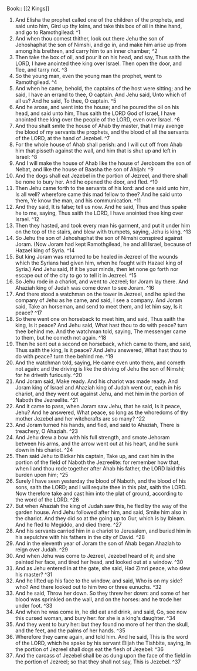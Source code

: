  Book:: [[2 Kings]]
 1. And Elisha the prophet called one of the children of the prophets, and said unto him, Gird up thy loins, and take this box of oil in thine hand, and go to Ramothgilead: ^1
 2. And when thou comest thither, look out there Jehu the son of Jehoshaphat the son of Nimshi, and go in, and make him arise up from among his brethren, and carry him to an inner chamber; ^2
 3. Then take the box of oil, and pour it on his head, and say, Thus saith the LORD, I have anointed thee king over Israel. Then open the door, and flee, and tarry not. ^3
 4. So the young man, even the young man the prophet, went to Ramothgilead. ^4
 5. And when he came, behold, the captains of the host were sitting; and he said, I have an errand to thee, O captain. And Jehu said, Unto which of all us? And he said, To thee, O captain. ^5
 6. And he arose, and went into the house; and he poured the oil on his head, and said unto him, Thus saith the LORD God of Israel, I have anointed thee king over the people of the LORD, even over Israel. ^6
 7. And thou shalt smite the house of Ahab thy master, that I may avenge the blood of my servants the prophets, and the blood of all the servants of the LORD, at the hand of Jezebel. ^7
 8. For the whole house of Ahab shall perish: and I will cut off from Ahab him that pisseth against the wall, and him that is shut up and left in Israel: ^8
 9. And I will make the house of Ahab like the house of Jeroboam the son of Nebat, and like the house of Baasha the son of Ahijah: ^9
 10. And the dogs shall eat Jezebel in the portion of Jezreel, and there shall be none to bury her. And he opened the door, and fled. ^10
 11. Then Jehu came forth to the servants of his lord: and one said unto him, Is all well? wherefore came this mad fellow to thee? And he said unto them, Ye know the man, and his communication. ^11
 12. And they said, It is false; tell us now. And he said, Thus and thus spake he to me, saying, Thus saith the LORD, I have anointed thee king over Israel. ^12
 13. Then they hasted, and took every man his garment, and put it under him on the top of the stairs, and blew with trumpets, saying, Jehu is king. ^13
 14. So Jehu the son of Jehoshaphat the son of Nimshi conspired against Joram. (Now Joram had kept Ramothgilead, he and all Israel, because of Hazael king of Syria. ^14
 15. But king Joram was returned to be healed in Jezreel of the wounds which the Syrians had given him, when he fought with Hazael king of Syria.) And Jehu said, If it be your minds, then let none go forth nor escape out of the city to go to tell it in Jezreel. ^15
 16. So Jehu rode in a chariot, and went to Jezreel; for Joram lay there. And Ahaziah king of Judah was come down to see Joram. ^16
 17. And there stood a watchman on the tower in Jezreel, and he spied the company of Jehu as he came, and said, I see a company. And Joram said, Take an horseman, and send to meet them, and let him say, Is it peace? ^17
 18. So there went one on horseback to meet him, and said, Thus saith the king, Is it peace? And Jehu said, What hast thou to do with peace? turn thee behind me. And the watchman told, saying, The messenger came to them, but he cometh not again. ^18
 19. Then he sent out a second on horseback, which came to them, and said, Thus saith the king, Is it peace? And Jehu answered, What hast thou to do with peace? turn thee behind me. ^19
 20. And the watchman told, saying, He came even unto them, and cometh not again: and the driving is like the driving of Jehu the son of Nimshi; for he driveth furiously. ^20
 21. And Joram said, Make ready. And his chariot was made ready. And Joram king of Israel and Ahaziah king of Judah went out, each in his chariot, and they went out against Jehu, and met him in the portion of Naboth the Jezreelite. ^21
 22. And it came to pass, when Joram saw Jehu, that he said, Is it peace, Jehu? And he answered, What peace, so long as the whoredoms of thy mother Jezebel and her witchcrafts are so many? ^22
 23. And Joram turned his hands, and fled, and said to Ahaziah, There is treachery, O Ahaziah. ^23
 24. And Jehu drew a bow with his full strength, and smote Jehoram between his arms, and the arrow went out at his heart, and he sunk down in his chariot. ^24
 25. Then said Jehu to Bidkar his captain, Take up, and cast him in the portion of the field of Naboth the Jezreelite: for remember how that, when I and thou rode together after Ahab his father, the LORD laid this burden upon him; ^25
 26. Surely I have seen yesterday the blood of Naboth, and the blood of his sons, saith the LORD; and I will requite thee in this plat, saith the LORD. Now therefore take and cast him into the plat of ground, according to the word of the LORD. ^26
 27. But when Ahaziah the king of Judah saw this, he fled by the way of the garden house. And Jehu followed after him, and said, Smite him also in the chariot. And they did so at the going up to Gur, which is by Ibleam. And he fled to Megiddo, and died there. ^27
 28. And his servants carried him in a chariot to Jerusalem, and buried him in his sepulchre with his fathers in the city of David. ^28
 29. And in the eleventh year of Joram the son of Ahab began Ahaziah to reign over Judah. ^29
 30. And when Jehu was come to Jezreel, Jezebel heard of it; and she painted her face, and tired her head, and looked out at a window. ^30
 31. And as Jehu entered in at the gate, she said, Had Zimri peace, who slew his master? ^31
 32. And he lifted up his face to the window, and said, Who is on my side? who? And there looked out to him two or three eunuchs. ^32
 33. And he said, Throw her down. So they threw her down: and some of her blood was sprinkled on the wall, and on the horses: and he trode her under foot. ^33
 34. And when he was come in, he did eat and drink, and said, Go, see now this cursed woman, and bury her: for she is a king's daughter. ^34
 35. And they went to bury her: but they found no more of her than the skull, and the feet, and the palms of her hands. ^35
 36. Wherefore they came again, and told him. And he said, This is the word of the LORD, which he spake by his servant Elijah the Tishbite, saying, In the portion of Jezreel shall dogs eat the flesh of Jezebel: ^36
 37. And the carcass of Jezebel shall be as dung upon the face of the field in the portion of Jezreel; so that they shall not say, This is Jezebel. ^37
